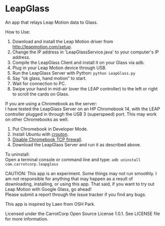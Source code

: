 LeapGlass
=========

An app that relays Leap Motion data to Glass.

How to Use:  
1. Download and install the Leap Motion driver from http://leapmotion.com/setup.  
2. Change the IP address in 'LeapGlassService.java' to your computer's IP address.
3. Compile the LeapGlass Client and install it on your Glass via adb.  
4. Plug in your Leap Motion device through USB.  
5. Run the LeapGlass Server with Python: ```python LeapGlass.py```  
6. Say “ok glass, hand motion” to start.  
7. Wait for connection to PC.  
8. Swipe your hand in mid-air (over the LEAP controller) to the left or right to scroll the cards on Glass.  

If you are using a Chromebook as the server:  
I have tested the LeapGlass Server on an HP Chromebook 14, with the LEAP controller plugged in through the USB 3 (superspeed) port. This may work on other Chromebooks as well.  
1.  Put Chromebook in Developer Mode.  
2.  Install Ubuntu with [crouton](http://www.howtogeek.com/162120/how-to-install-ubuntu-linux-on-your-chromebook-with-crouton/).  
3.  [Disable Chromebook TCP firewall](http://stackoverflow.com/a/15555948/2617124).  
4.  Download the LeapGlass Server and run it as described above.  

To uninstall:  
Open a terminal console or command line and type: ```adb uninstall com.carrotcorp.leapglass```

CAUTION: This app is an experiment. Some things may not run smoothly. I am not responsible for anything that may happen as a result of downloading, installing, or using this app. That said, if you want to try out Leap Motion with Google Glass, go ahead!  
Please submit a report through the issue tracker if you find any bugs.

This app is inspired by Laen from OSH Park.

Licensed under the CarrotCorp Open Source License 1.0.1. See LICENSE file for more information.
